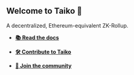 <!--

**Here are some ideas to get you started:**

🙋‍♀️ A short introduction - what is your organization all about?
🌈 Contribution guidelines - how can the community get involved?
👩‍💻 Useful resources - where can the community find your docs? Is there anything else the community should know?
🍿 Fun facts - what does your team eat for breakfast?
🧙 Remember, you can do mighty things with the power of [Markdown](https://docs.github.com/github/writing-on-github/getting-started-with-writing-and-formatting-on-github/basic-writing-and-formatting-syntax)
-->

## Welcome to Taiko :drum:

A decentralized, Ethereum-equivalent ZK-Rollup. 

- **[📚 Read the docs](https://taiko.xyz)**

- **[🛠️ Contribute to Taiko](https://github.com/taikoxyz/taiko-mono/contribute)**

- **[🏡 Join the community](https://discord.gg/taikoxyz)**
